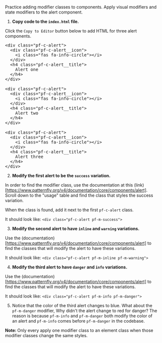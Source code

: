 Practice adding modifier classes to components. Apply visual modifiers and state modifiers to the alert component.

1) <strong>Copy code to the `index.html` file.</strong>

Click the `Copy to Editor` button below to add HTML for three alert components.

<pre class="file" data-filename="index.html" data-target="replace">
&lt;div class=&quot;pf-c-alert&quot;&gt;
  &lt;div class=&quot;pf-c-alert__icon&quot;&gt;
    &lt;i class=&quot;fas fa-info-circle&quot;&gt;&lt;/i&gt;
  &lt;/div&gt;
  &lt;h4 class=&quot;pf-c-alert__title&quot;&gt;
    Alert one
  &lt;/h4>
&lt;/div>

&lt;div class=&quot;pf-c-alert&quot;>
  &lt;div class=&quot;pf-c-alert__icon&quot;&gt;
    &lt;i class=&quot;fas fa-info-circle&quot;>&lt;/i&gt;
  &lt;/div&gt;
  &lt;h4 class=&quot;pf-c-alert__title&quot;&gt;
    Alert two
  &lt;/h4&gt;
&lt;/div&gt;

&lt;div class=&quot;pf-c-alert&quot;&gt;
  &lt;div class=&quot;pf-c-alert__icon&quot;&gt;
    &lt;i class=&quot;fas fa-info-circle&quot;>&lt;/i&gt;
  &lt;/div>
  &lt;h4 class=&quot;pf-c-alert__title&quot;&gt;
    Alert three
  &lt;/h4>
&lt;/div&gt;
</pre>

2) <strong>Modify the first alert to be the `success` variation.</strong>

In order to find the modifier class, use the documentation at this (link)[https://www.patternfly.org/v4/documentation/core/components/alert]. Scroll down to the "usage" table and find the class that styles the success variation.

When the class is found, add it next to the first `pf-c-alert` class.

It should look like: `<div class="pf-c-alert pf-m-success">`

3) <strong>Modify the second alert to have `inline` and `warning` variations.</strong>

Use the (documentation)[https://www.patternfly.org/v4/documentation/core/components/alert] to find the classes that will modify the alert to have these variations.

It should look like: `<div class="pf-c-alert pf-m-inline pf-m-warning">`

4) <strong>Modify the third alert to have `danger` and `info` variations.</strong>

Use the (documentation)[https://www.patternfly.org/v4/documentation/core/components/alert] to find the classes that will modify the alert to have these variations.

It should look like: `<div class="pf-c-alert pf-m-info pf-m-danger">`

5) Notice that the color of the third alert changes to blue. What about the `pf-m-danger` modifier, Why didn't the alert change to red for danger? The reason is because `pf-m-info` and `pf-m-danger` both modify the color of an alert and `pf-m-info` comes before `pf-m-danger` in the codebase.

<strong>Note: </strong>Only every apply one modifier class to an element class when those modifier classes change the same styles.
